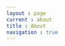 ```yaml
---
layout : page
current : about
title : About
navigation : true
---
```


<html>
    <head> 
            <meta charset = 'utf-8'/>
            <style>
                .black-nav{
                    background: black;
                    width : 30%;
                    display : flex;
                    color : white;
                    padding : 10px;
                    font-weight: bold;
                    }

                .editior {
                    align-items: center;
                    border : 2px solid gray;
                    margin-top : 10px;
                    border-radius: 5px;
                    background: white;
                    width : 20%;
                    }
            </style>

    </head>
    <body>
        <h2>Hydn About Page</h2>
        <br/>
        <div class = "black-nav"> 
            Hydn Theme의 <br/>
            도움말 페이지입니다. 
        </div>
    
        <br/><br/>
        <div class = "editior"> 편집자 손* </div>
        <div class = "editior"> 편집자 이* </div>
        <div class = "editior"> 편집자 최* </div>
        
    </body>

</html>